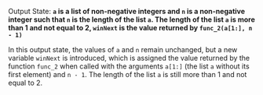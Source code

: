 Output State: **`a` is a list of non-negative integers and `n` is a non-negative integer such that `n` is the length of the list `a`. The length of the list `a` is more than 1 and not equal to 2, `winNext` is the value returned by `func_2(a[1:], n - 1)`**

In this output state, the values of `a` and `n` remain unchanged, but a new variable `winNext` is introduced, which is assigned the value returned by the function `func_2` when called with the arguments `a[1:]` (the list `a` without its first element) and `n - 1`. The length of the list `a` is still more than 1 and not equal to 2.